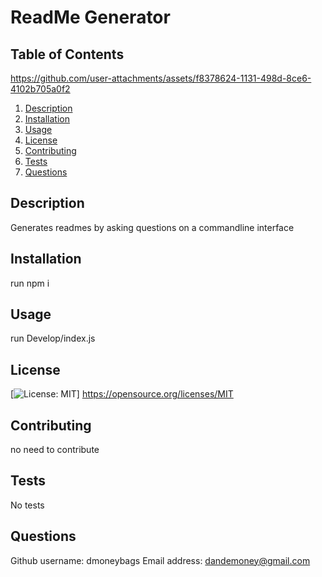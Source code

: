 
# ReadMe Generator

## Table of Contents


https://github.com/user-attachments/assets/f8378624-1131-498d-8ce6-4102b705a0f2


1. [Description](#Description)
2. [Installation](#Installation)
3. [Usage](#Usage)
4. [License](#License)
5. [Contributing](#contributing)
6. [Tests](#tests)
7. [Questions](#questions)

## Description

Generates readmes by asking questions on a commandline interface

## Installation

run npm i

## Usage

run Develop/index.js

## License


  [![License: MIT](https://img.shields.io/badge/License-MIT-yellow.svg)]
  https://opensource.org/licenses/MIT
  

## Contributing

no need to contribute

## Tests

No tests

## Questions

Github username:
dmoneybags
Email address:
dandemoney@gmail.com
